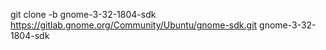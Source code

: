git clone -b gnome-3-32-1804-sdk https://gitlab.gnome.org/Community/Ubuntu/gnome-sdk.git gnome-3-32-1804-sdk